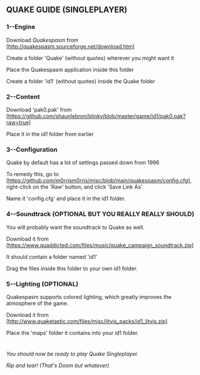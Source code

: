 ## QUAKE GUIDE (SINGLEPLAYER)

### 1--Engine

Download *Quakespasm* from [http://quakespasm.sourceforge.net/download.htm]

Create a folder 'Quake' (without quotes) wherever you might want it

Place the Quakespasm application inside this folder

Create a folder 'id1' (without quotes) inside the Quake folder



### 2--Content

Download 'pak0.pak' from [https://github.com/shaunlebron/blinky/blob/master/game/id1/pak0.pak?raw=true]

Place it in the id1 folder from earlier



### 3--Configuration

Quake by default has a lot of settings passed down from 1996

To remedy this, go to [https://github.com/m0rrism0rris/misc/blob/main/quakespasm/config.cfg], right-click on the 'Raw' button, and click 'Save Link As'

Name it 'config.cfg' and place it in the id1 folder.



### 4--Soundtrack (OPTIONAL BUT YOU REALLY REALLY SHOULD)

You will probably want the soundtrack to Quake as well.

Download it from [https://www.quaddicted.com/files/music/quake_campaign_soundtrack.zip]

It should contain a folder named 'id1'

Drag the files inside this folder to your own id1 folder.



### 5--Lighting (OPTIONAL)

Quakespasm supports colored lighting, which greatly improves the atmosphere of the game.

Download it from [http://www.quaketastic.com/files/misc/litvis_packs/id1_litvis.zip]

Place the 'maps' folder it contains into your id1 folder.

# 

*You should now be ready to play Quake Singleplayer.*

*Rip and tear! (That's Doom but whatever)*
